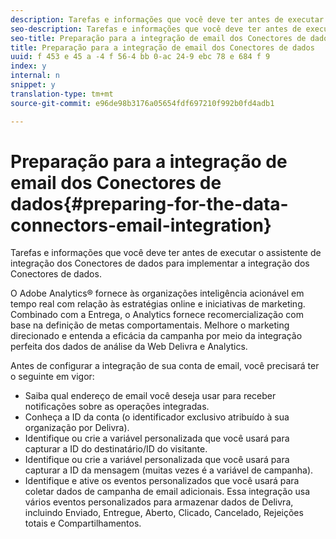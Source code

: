 ```yaml
---
description: Tarefas e informações que você deve ter antes de executar o assistente de integração dos Conectores de dados para implementar a integração dos Conectores de dados.
seo-description: Tarefas e informações que você deve ter antes de executar o assistente de integração dos Conectores de dados para implementar a integração dos Conectores de dados.
seo-title: Preparação para a integração de email dos Conectores de dados
title: Preparação para a integração de email dos Conectores de dados
uuid: f 453 e 45 a -4 f 56-4 bb 0-ac 24-9 ebc 78 e 684 f 9
index: y
internal: n
snippet: y
translation-type: tm+mt
source-git-commit: e96de98b3176a05654fdf697210f992b0fd4adb1

---
```



# Preparação para a integração de email dos Conectores de dados{#preparing-for-the-data-connectors-email-integration}

Tarefas e informações que você deve ter antes de executar o assistente de integração dos Conectores de dados para implementar a integração dos Conectores de dados.

O Adobe Analytics® fornece às organizações inteligência acionável em tempo real com relação às estratégias online e iniciativas de marketing. Combinado com a Entrega, o Analytics fornece recomercialização com base na definição de metas comportamentais. Melhore o marketing direcionado e entenda a eficácia da campanha por meio da integração perfeita dos dados de análise da Web Delivra e Analytics.

Antes de configurar a integração de sua conta de email, você precisará ter o seguinte em vigor:

* Saiba qual endereço de email você deseja usar para receber notificações sobre as operações integradas.
* Conheça a ID da conta (o identificador exclusivo atribuído à sua organização por Delivra).
* Identifique ou crie a variável personalizada que você usará para capturar a ID do destinatário/ID do visitante.
* Identifique ou crie a variável personalizada que você usará para capturar a ID da mensagem (muitas vezes é a variável de campanha).
* Identifique e ative os eventos personalizados que você usará para coletar dados de campanha de email adicionais. Essa integração usa vários eventos personalizados para armazenar dados de Delivra, incluindo Enviado, Entregue, Aberto, Clicado, Cancelado, Rejeições totais e Compartilhamentos.

